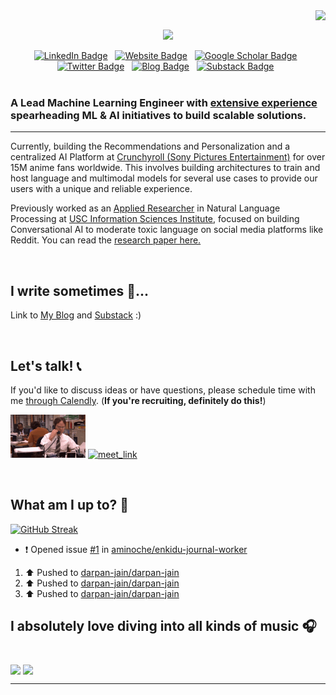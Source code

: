 <!-- Viewer Counter -->
<img align="right" src="https://komarev.com/ghpvc/?username=darpan-jain&style=plastic&color=green&label=Curious+Views">
<!-- END Viewer Counter -->

<br> 

<!-- Intro Banner and Badges Section -->
<div id="intro-and-badges" align="center">
<p><a href="https://git.io/typing-svg"><img src="https://readme-typing-svg.herokuapp.com?font=Fira+Code&weight=700&size=23&duration=3000&pause=2000&background=EF6DFF00&color=98CCF7&width=550&height=70&lines=Hi!+%F0%9F%91%8B+Welcome+to+my+virtual+office!+%F0%9F%92%BB"></a></p>
  <a href="https://www.linkedin.com/in/darpann-jain/"><img src="https://img.shields.io/badge/LinkedIn-blue?style=for-the-badge&logo=linkedin&logoColor=white" alt="LinkedIn Badge"/></a>&nbsp;&nbsp;
  <a href="https://darpanjain.com/"><img src="https://img.shields.io/badge/website-000000?style=for-the-badge" alt="Website Badge"/></a>&nbsp;&nbsp;
  <a href="https://scholar.google.com/citations?user=U5jJRi8AAAAJ"><img src="https://img.shields.io/badge/Google_Scholar-blue?style=for-the-badge&logo=google-scholar&logoColor=white" alt="Google Scholar Badge"/></a>&nbsp;&nbsp;
  <a href="https://twitter.com/FunnyFriedDerp"><img src="https://img.shields.io/badge/Twitter-black?style=for-the-badge&logo=twitter&logoColor=white" alt="Twitter Badge"/></a>&nbsp;&nbsp;
  <a href="https://blog.darpanjain.com/"><img src="https://img.shields.io/badge/blog-0F52BA?style=for-the-badge" alt="Blog Badge"/></a>&nbsp;&nbsp;
  <a href="https://belovedpizza.substack.com/"><img src="https://img.shields.io/badge/Substack-orange?style=for-the-badge&logo=substack&logoColor=fff" alt="Substack Badge"/></a>&nbsp;&nbsp;
</div>
<!-- END Intro Banner and Badges Section -->

<br>

<!-- Intro Section -->
### A Lead Machine Learning Engineer with [extensive experience](https://darpanjain.com/) spearheading ML & AI initiatives to build scalable solutions.
---

Currently, building the Recommendations and Personalization and a centralized AI Platform at [Crunchyroll (Sony Pictures Entertainment)](https://darpanjain.com/#work-section) for over 15M anime fans worldwide. This involves building architectures to train and host language and multimodal models for several use cases to provide our users with a unique and reliable experience.

Previously worked as an [Applied Researcher](https://www.isi.edu/directory/darpanja/) in Natural Language Processing at [USC Information Sciences Institute](https://www.isi.edu), focused on building Conversational AI to moderate toxic language on social media platforms like Reddit. You can read the [research paper here.](https://arxiv.org/pdf/2311.10781)
<!-- END Intro Section -->

<!-- Flashing horizontal line -->
<!-- <img src="https://user-images.githubusercontent.com/73097560/115834477-dbab4500-a447-11eb-908a-139a6edaec5c.gif"> -->

<br>

## I write sometimes 📝...
Link to [My Blog](https://blog.darpanjain.com/) and [Substack](https://belovedpizza.substack.com/) :) 

<br>

<!-- Contact Section -->
## Let's talk! 📞
If you'd like to discuss ideas or have questions, please schedule time with me [through Calendly](https://calendly.com/darpanjain). (**If you're recruiting, definitely do this!**)

<a href="https://calendly.com/darpanjain" target="_blank"><img src="https://github.com/darpan-jain/darpan-jain/blob/master/assets/dwight-phone.gif" width ="120" height="69"></a> <a href="https://calendly.com/darpanjain" target="_blank"><img width="500" height="72" alt="meet_link" src="https://user-images.githubusercontent.com/15426564/144297439-f530f383-e73e-41e0-9914-a9b7d3f432e5.png"></a>

<br>

<!-- END Contact Section -->

<!-- Github stats Section -->
## What am I up to? 🤔
[![GitHub Streak](https://streak-stats.demolab.com?user=darpan-jain&theme=dark&hide_border=true&card_width=550)](https://git.io/streak-stats)
<!-- END Github stats Section -->

<!--START_SECTION:activity-->
- ❗ Opened issue [#1](https://github.com/aminoche/enkidu-journal-worker/issues/1) in [aminoche/enkidu-journal-worker](https://github.com/aminoche/enkidu-journal-worker)
<!--END_SECTION:activity-->

<!--RECENT_ACTIVITY:start-->
1. ⬆️ Pushed to [darpan-jain/darpan-jain](https://github.com/darpan-jain/darpan-jain)<br>
2. ⬆️ Pushed to [darpan-jain/darpan-jain](https://github.com/darpan-jain/darpan-jain)<br>
3. ⬆️ Pushed to [darpan-jain/darpan-jain](https://github.com/darpan-jain/darpan-jain)<br>
<!--RECENT_ACTIVITY:end-->

<!--- <br>
### Watch my commit chart being consumed!
<p align = "left">
	<img src = "https://github.com/darpan-jain/darpan-jain/blob/output/github-contribution-grid-snake.svg?" alt = "Snake Game"/>
</p> 

<br> -->

<!-- Spotify Section -->
## I absolutely love diving into all kinds of music 🎧
<br>
<a href="https://open.spotify.com/user/darpan_jain"><img src="https://spotify-recently-played-readme.vercel.app/api?user=darpan_jain&count=3&unique=true&width=450" align="middle"></img></a>
<a href="https://open.spotify.com/user/darpan_jain"><img src="https://spotify-github-profile.kittinanx.com/api/view?uid=darpan_jain&cover_image=true&theme=novatorem&show_offline=false&background_color=121212&interchange=false&bar_color=53b14f&bar_color_cover=false)](https://github.com/kittinan/spotify-github-profile" align="middle"></img>
<!-- END Spotify Section -->

---
